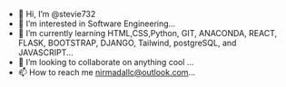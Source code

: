 - 👋 Hi, I’m @stevie732
- 👀 I’m interested in Software Engineering...
- 🌱 I’m currently learning HTML,CSS,Python, GIT, ANACONDA, REACT, FLASK, BOOTSTRAP, DJANGO, Tailwind, postgreSQL, and JAVASCRIPT...
- 💞️ I’m looking to collaborate on anything cool ...
- 📫 How to reach me nirmadallc@outlook.com...

<!---
stevie732/stevie732 is a ✨ special ✨ repository because its `README.md` (this file) appears on your GitHub profile.
You can click the Preview link to take a look at your changes.
--->

